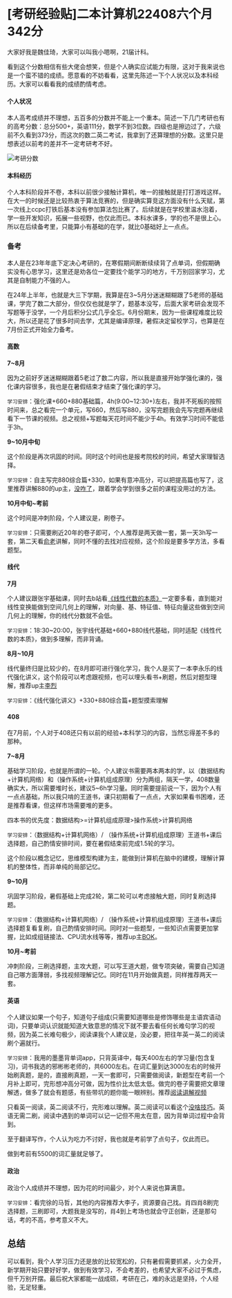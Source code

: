 # [考研经验贴]二本计算机22408六个月342分

大家好我是魏佳琦，大家可以叫我小嗯啊，21届计科。

看到这个分数相信有些大佬会想笑，但是个人确实应试能力有限，这对于我来说也是一个蛮不错的成绩。愿意看的不妨看看，这里先陈述一下个人状况以及本科经历。大家可以看看我的成绩酌情考虑。

#### 个人状况

本人高考成绩并不理想，五百多的分数并不能上一个重本。简述一下几门考研也有的高考分数：总分500+，英语111分，数学不到3位数。四级也是擦边过了，六级前不久看到373分，而这次的数二英二考试，我拿到了还算理想的分数。这里只是想表述以前考的差并不一定考研考不好。

![考研分数](https://i-blog.csdnimg.cn/direct/2c97d2dd6873441a846f49d31da3fec6.png)



#### 本科经历

个人本科阶段并不卷，本科以前很少接触计算机，唯一的接触就是打打游戏这样。在大一的时候还是比较热衷于算法竞赛的，但是确实算竞这方面没有什么天赋，第一次线上ccpc打铁后基本没有参加算法包比赛了。后续就是在学校里温水泡着，学一些开发知识，拓展一些视野，也仅此而已。本科水课多，学的也不是很上心。所以在后续备考里，只能算小有基础的在学，就比0基础好上一点点。

### 备考

本人是在23年年底下定决心考研的，在寒假期间断断续续背了点单词，但假期确实没有心思学习，这里还是劝各位一定要找个能学习的地方，千万别回家学习，尤其是自制能力不强的人。

在24年上半年，也就是大三下学期，我算是在3~5月分迷迷糊糊跟了5老师的基础课，学完了数二大部分，但仅仅也就是学了，题基本没写，后面大家考研会发现不写题等于没学，一个月后积分公式几乎全忘。6月份期末，因为一些课程难度比较大，所以还是花了很多时间去学，尤其是编译原理，暑假决定留校学习，也算是在7月份正式开始全力备考。

#### 高数

**7~8月**

因为之前好歹迷迷糊糊跟着5老过了数二内容，所以我是直接开始学强化课的，强化课内容很多，我也是在暑假结束才结束了强化课的学习。

`学习安排`：强化课+660+880基础篇，4h(9:00~12:30+)左右，我并不死板的按照时间来，总之看完一个单元，写660，然后写880，没写完题我会先写完题再继续看下一节课的视频。总之视频+写题每天花时间不能少于4h。有效学习时间不能低于3h。

**9~10月中旬**

这个阶段是再次巩固的时间。同时这个时间也是报考院校的时间，希望大家理智选择。

`学习安排`：自主写完880综合篇+330，如果有意冲高分，可以把提高篇也写了，这里推荐讲解880的up主，[没咋了](https://space.bilibili.com/452790824?spm_id_from=333.337.0.0)，跟着学会学到很多之前的课程没用过的方法。

**10月中旬~考前**

这个时间是冲刺阶段，个人建议是，刷卷子。

`学习安排`：只需要刷近20年的卷子即可，个人推荐是两天做一套，第一天3h写一套，第二天看[俞老](https://space.bilibili.com/669871897?spm_id_from=333.337.0.0)讲解，同时不懂的去找对应视频，这个阶段是要多学方法，多看题型。

#### 线代

**7月**

个人建议跟张宇基础课，同时去b站看[《线性代数的本质》](https://www.bilibili.com/video/BV1ib411t7YR/?spm_id_from=333.337.search-card.all.click&vd_source=fd57cf55519aa121f93bfa8d442e4a07)一定要多看，直到能对线性变换能做到空间几何上的理解，对向量、基、特征值、特征向量这些做到空间几何上的理解，你的线代分数就不会低。

`学习安排`：18:30~20:00，张宇线代基础+660+880线代基础，同时适配《线性代数的本质》，做到多理解，而非背诵。

**8月~10月**

线代量终归是比较少的，在8月即可进行强化学习，我个人是买了一本李永乐的线代强化讲义，这个阶段可以考虑跟视频，也可以埋头看书+刷题，然后对题型理解，推荐up主[李烈](https://space.bilibili.com/700954726)

`学习安排`：《线代强化讲义》+330+880综合篇+题型摸索理解



#### 408

在7月前，个人对于408还只有以前的经验+本科学习的内容，当然忘得差不多的那种。

**7~8月**

基础学习阶段，也就是所谓的一轮。个人建议书需要两本两本的学，以（数据结构+计算机网络）和（操作系统+计算机组成原理）分为两组，隔天一学，408数量确实大，所以需要堆时长，建议5~6h学习量。同时需要提前说一下，因为个人有一点点基础，所以我只啃的王道书，课只初期看了一点点，大家如果看书困难，还是推荐看课，但这样市场需要堆的更多。

四本书的优先度：数据结构>=计算机组成原理>操作系统>计算机网络

`学习安排`：（数据结构+计算机网络）/ （操作系统+计算机组成原理）王道书+课后选择题，自己酌情安排时间，要在暑假结束前完成1.5轮的学习。

这个阶段以概念记忆，思维模型构建为主，能做到计算机在脑中的建模，理解计算机的整体性，而非单纯的局部记忆。

**9~10月**

巩固学习阶段，暑假基础上完成2轮，第二轮可以考虑接触大题，同时复刷选择题。

`学习安排`：（数据结构+计算机网络）/ （操作系统+计算机组成原理）王道书+课后选择题复看复刷，自己酌情安排时间。同时对一些题型，一些知识点需要更加掌握，比如成组链接法、CPU流水线等等，推荐up主[BOK](https://space.bilibili.com/16113747?spm_id_from=333.337.search-card.all.click)。

**10月~考前**

冲刺阶段，三刷选择题，主攻大题，可以写王道大题，做专项突破，需要自己知道自己哪方面薄弱，多找视频理解记忆。同时在11月开始做真题，同样推荐两天一套。

#### 英语

个人建议如果一个句子，知道句子组成(只需要知道哪些是修饰哪些是主语宾语动词)，只要单词认识就能知道大致意思的情况下就不要去看任何长难句学习的视频，因为英二长难句极少，阅读课我个人建议是，没必要，把往年英一英二的阅读刷个遍就行。

`学习安排`：我用的墨墨背单词app，只背英译中，每天400左右的学习量(包含复习)，词书我选的邪彬彬老师的，共6000左右。在词汇量到达3000左右的时候开始刷真题，是的，直接刷真题，一天一套即可，只需要做阅读，新题型在考前一个月补上即可，完形想冲高分可做，因为性价比太低太低。做完的卷子需要把文章理解透，做多了就会有题感，有些带坑的题你能一眼辨别。推荐[阅读讲解视频](https://www.bilibili.com/video/BV1Bs411J74f/?spm_id_from=333.337.search-card.all.click&vd_source=fd57cf55519aa121f93bfa8d442e4a07)

只看英一阅读，英二阅读不行，完形难以理解。英二阅读可以看这个[没啥技巧](https://www.bilibili.com/video/BV1Vv41177iZ/?spm_id_from=333.337.search-card.all.click&vd_source=fd57cf55519aa121f93bfa8d442e4a07)。英语无需二刷，阅读中遇到的单词可以记一记但不用太在意，因为背单词过程中会背到。

至于翻译写作，个人认为吃力不讨好，我也就是考前学了点句子，仅此而已。

做到考前有5500的词汇量就足够了。

#### 政治

政治个人成绩并不理想，因为花的时间最少，对个人来说也算满意。

`学习安排`：看完徐的马哲，其他的内容推荐大李子，资源要自己找。肖四肖8刷完选择题，三刷即可，大题我是没写的，肖4到上考场也就会守正创新，还是那句话，考的不高，参考意义不大。



## 总结

可以看到，我个人学习压力还是放的比较宽松的，只有暑假需要抓紧，火力全开，新学期开始只要好好学，做到有效学习，不会考差的，也希望大家不必过于焦虑，但千万别开摆。最后祝大家都能一战成硕，考研在己，难的永远是坚持，个人经验，无足轻重。